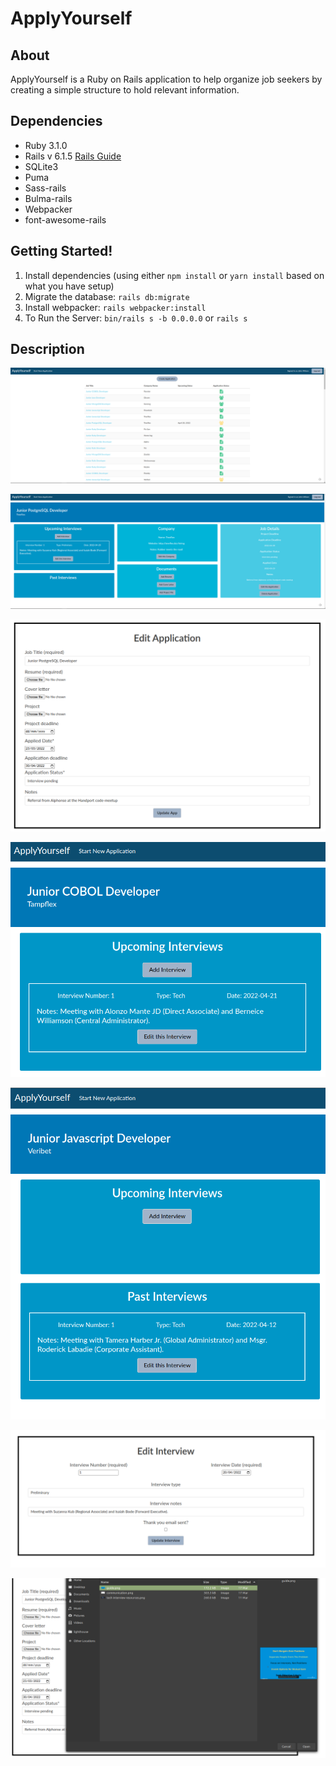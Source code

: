 # ApplyYourself

## About
ApplyYourself is a Ruby on Rails application to help organize job seekers by creating a simple structure to hold relevant information.

## Dependencies
* Ruby 3.1.0 
* Rails v 6.1.5 [Rails Guide](https://guides.rubyonrails.org/v6.1.5/)
* SQLite3
* Puma
* Sass-rails
* Bulma-rails
* Webpacker
* font-awesome-rails


## Getting Started!
1. Install dependencies (using either `npm install` or `yarn install` based on what you have setup)
2. Migrate the database: `rails db:migrate`
3. Install webpacker: `rails webpacker:install`
4. To Run the Server: `bin/rails s -b 0.0.0.0` or `rails s`


## Description

!["Screenshot of Index Page"](https://github.com/carterhem/apply_yourself/blob/master/docs/index-page.png?raw=true)

!["Screenshot of Job Application"](https://github.com/carterhem/apply_yourself/blob/master/docs/job-application.png?raw=true)

!["Screenshot of Edit Job Application"](https://github.com/carterhem/apply_yourself/blob/master/docs/edit-job-application.png?raw=true)

!["Screenshot of Upcoming Interview"](https://github.com/carterhem/apply_yourself/blob/master/docs/upcoming-interview.png?raw=true)

!["Screenshot of Upcoming Interview"](https://github.com/carterhem/apply_yourself/blob/master/docs/past-interview.png?raw=true)

!["Screenshot of Edit Interview"](https://github.com/carterhem/apply_yourself/blob/master/docs/edit-interview.png?raw=true)

!["Screenshot of Active Storage"](https://github.com/carterhem/apply_yourself/blob/master/docs/active-storage.png?raw=true)


